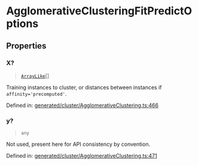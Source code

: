 # AgglomerativeClusteringFitPredictOptions

## Properties

### X?

> [`ArrayLike`](../types/ArrayLike.md)[]

Training instances to cluster, or distances between instances if `affinity='precomputed'`.

Defined in:  [generated/cluster/AgglomerativeClustering.ts:466](https://github.com/transitive-bullshit/scikit-learn-ts/blob/92ab806/packages/sklearn/src/generated/cluster/AgglomerativeClustering.ts#L466)

### y?

> `any`

Not used, present here for API consistency by convention.

Defined in:  [generated/cluster/AgglomerativeClustering.ts:471](https://github.com/transitive-bullshit/scikit-learn-ts/blob/92ab806/packages/sklearn/src/generated/cluster/AgglomerativeClustering.ts#L471)
